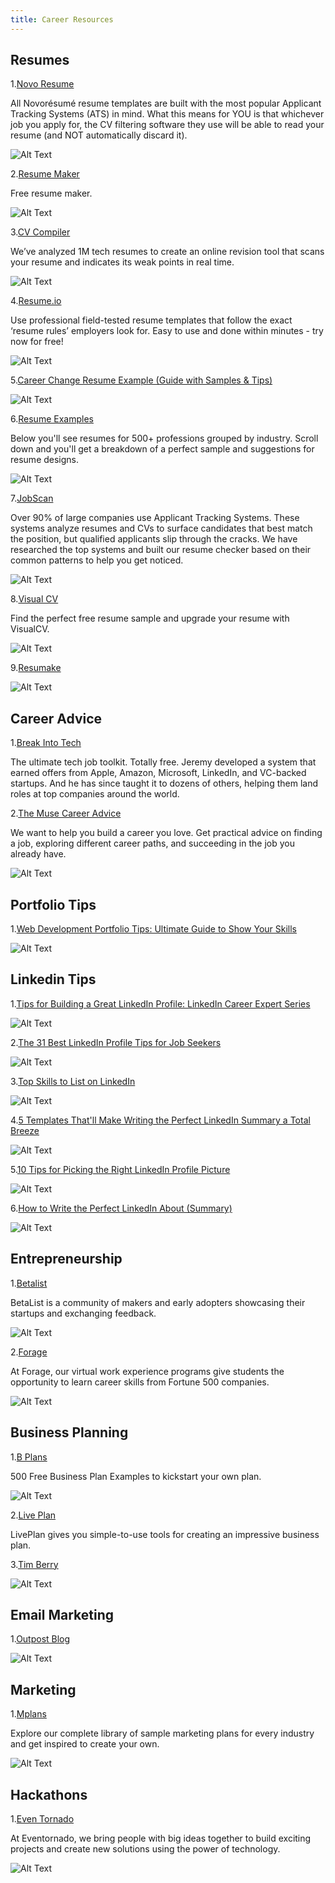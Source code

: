 ```yaml
---
title: Career Resources
---
```


## Resumes

1.[Novo Resume](https://novoresume.com/resume-templates)

All Novorésumé resume templates are built with the most popular Applicant Tracking Systems (ATS) in mind. What this means for YOU is that whichever job you apply for, the CV filtering software they use will be able to read your resume (and NOT automatically discard it).

![Alt Text](https://dev-to-uploads.s3.amazonaws.com/uploads/articles/fms6me9562048piuiiqi.png)

2.[Resume Maker](https://www.resumemaker.online/)

Free resume maker.

![Alt Text](https://dev-to-uploads.s3.amazonaws.com/uploads/articles/5964n2mdvm9lox0yd3og.png)

3.[CV Compiler](https://cvcompiler.com/)

We’ve analyzed 1M tech resumes to create an online revision tool that scans your resume and indicates its weak points in real time.

![Alt Text](https://dev-to-uploads.s3.amazonaws.com/uploads/articles/6x18su10artz3ptieu7m.png)

4.[Resume.io](https://resume.io/)

Use professional field-tested resume templates that follow the exact ‘resume rules’ employers look for. Easy to use and done within minutes - try now for free!

![Alt Text](https://dev-to-uploads.s3.amazonaws.com/uploads/articles/ygk0f28d15esv9eirfx2.png)

5.[Career Change Resume Example (Guide with Samples & Tips)](https://zety.com/blog/career-change-resume)

![Alt Text](https://dev-to-uploads.s3.amazonaws.com/uploads/articles/matara9nkxrnc1pehd6s.png)

6.[Resume Examples](https://zety.com/resume-examples)

Below you'll see resumes for 500+ professions grouped by industry. Scroll down and you'll get a breakdown of a perfect sample and suggestions for resume designs.

![Alt Text](https://dev-to-uploads.s3.amazonaws.com/uploads/articles/y73gwzdu3qd9dgkfjb9n.png)

7.[JobScan](https://www.jobscan.co/)

Over 90% of large companies use Applicant Tracking Systems. These systems analyze resumes and CVs to surface candidates that best match the position, but qualified applicants slip through the cracks. We have researched the top systems and built our resume checker based on their common patterns to help you get noticed.

![Alt Text](https://dev-to-uploads.s3.amazonaws.com/uploads/articles/zch9v626ehts06kz1aio.png)

8.[Visual CV](https://www.visualcv.com/resume-samples/)

Find the perfect free resume sample and upgrade your resume with VisualCV.

![Alt Text](https://dev-to-uploads.s3.amazonaws.com/uploads/articles/zf8gqxtgmtg9wse9tw5y.png)

9.[Resumake](https://resumake.io/)

![Alt Text](https://dev-to-uploads.s3.amazonaws.com/uploads/articles/en8nv9isp9bbicunmi55.png)

## Career Advice

1.[Break Into Tech](https://www.breakinto.tech/)

The ultimate tech job toolkit. Totally free.
Jeremy developed a system that earned offers from Apple, Amazon, Microsoft, LinkedIn, and VC-backed startups. And he has since taught it to dozens of others, helping them land roles at top companies around the world.

2.[The Muse Career Advice](https://www.themuse.com/advice)

We want to help you build a career you love. Get practical advice on finding a job, exploring different career paths, and succeeding in the job you already have.

![Alt Text](https://dev-to-uploads.s3.amazonaws.com/uploads/articles/x9c38rrs7d0nti2isarh.png)

## Portfolio Tips

1.[Web Development Portfolio Tips: Ultimate Guide to Show Your Skills](https://designmodo.com/dev-portfolio-tips/)

![Alt Text](https://dev-to-uploads.s3.amazonaws.com/uploads/articles/yrlj5mafz13w5fpxey0d.png)

## Linkedin Tips

1.[Tips for Building a Great LinkedIn Profile: LinkedIn Career Expert Series](https://blog.linkedin.com/2017/february/17/-tips-for-building-a-great-linkedin-profile-career-expert)

![Alt Text](https://dev-to-uploads.s3.amazonaws.com/uploads/articles/6kdjsioayi0oe032i10s.png)

2.[The 31 Best LinkedIn Profile Tips for Job Seekers](https://www.themuse.com/advice/linkedin-profile-tips)

![Alt Text](https://dev-to-uploads.s3.amazonaws.com/uploads/articles/u9is34igasonc3nte6f7.png)

3.[Top Skills to List on LinkedIn](https://www.thebalancecareers.com/top-skills-to-list-on-linkedin-2062321)

![Alt Text](https://dev-to-uploads.s3.amazonaws.com/uploads/articles/30edij98xy0pv3qknlod.png)

4.[5 Templates That'll Make Writing the Perfect LinkedIn Summary a Total Breeze](https://www.themuse.com/advice/5-templates-thatll-make-writing-the-perfect-linkedin-summary-a-breeze)

![Alt Text](https://dev-to-uploads.s3.amazonaws.com/uploads/articles/x2k8i3595gqvcpz927wx.png)

5.[10 Tips for Picking the Right LinkedIn Profile Picture](https://business.linkedin.com/talent-solutions/blog/2014/12/5-tips-for-picking-the-right-linkedin-profile-picture)

![Alt Text](https://dev-to-uploads.s3.amazonaws.com/uploads/articles/jgmn0n0ersh5wpz98d1v.png)

6.[How to Write the Perfect LinkedIn About (Summary)](https://www.linkedin.com/pulse/how-write-perfect-linkedin-summary-william-arruda/)

![Alt Text](https://dev-to-uploads.s3.amazonaws.com/uploads/articles/ttu1om4pmg15f8zb85kf.png)

## Entrepreneurship

1.[Betalist](https://betalist.com/)

BetaList is a community of makers and early adopters showcasing their startups and exchanging feedback.

![Alt Text](https://dev-to-uploads.s3.amazonaws.com/uploads/articles/3uftd59jeci8ku7eb9os.png)

2.[Forage](https://www.theforage.com/?ref=x9KmQMJNHtGFzTkkC)

At Forage, our virtual work experience programs give students the opportunity to learn career skills from Fortune 500 companies.

![Alt Text](https://dev-to-uploads.s3.amazonaws.com/uploads/articles/dqx845lv8fxz7sl2nia2.png)

## Business Planning

1.[B Plans](https://www.bplans.com/)

500 Free Business Plan Examples to kickstart your own plan.

![Alt Text](https://dev-to-uploads.s3.amazonaws.com/uploads/articles/n3t3o0krh0ki7cryo64l.png)

2.[Live Plan](https://www.liveplan.com/features)

LivePlan gives you simple-to-use tools for creating an impressive business plan.

3.[Tim Berry](https://timberry.bplans.com/)

![Alt Text](https://dev-to-uploads.s3.amazonaws.com/uploads/articles/t2pbbcj1hcq8meq2w8e7.png)

## Email Marketing

1.[Outpost Blog](https://www.teamoutpost.com/blog)

![Alt Text](https://dev-to-uploads.s3.amazonaws.com/uploads/articles/seow4imi30cv1xc3byr5.png)

## Marketing

1.[Mplans](https://www.mplans.com/)

Explore our complete library of sample
marketing plans for every industry
and get inspired to create your own.

![Alt Text](https://dev-to-uploads.s3.amazonaws.com/uploads/articles/usahld96otiig4h3xbuk.png)

## Hackathons

1.[Even Tornado](https://eventornado.com/)

At Eventornado, we bring people with big ideas together to build exciting projects and create new solutions using the power of technology.

![Alt Text](https://dev-to-uploads.s3.amazonaws.com/uploads/articles/qb0h5bcbz7cmt063we2e.png)

